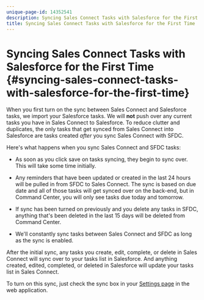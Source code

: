 ```yaml
---
unique-page-id: 14352541
description: Syncing Sales Connect Tasks with Salesforce for the First Time - Marketo Docs - Product Documentation
title: Syncing Sales Connect Tasks with Salesforce for the First Time
---
```


# Syncing Sales Connect Tasks with Salesforce for the First Time {#syncing-sales-connect-tasks-with-salesforce-for-the-first-time}

When you first turn on the sync between Sales Connect and Salesforce tasks, we import your Salesforce tasks. We will **not** push over any current tasks you have in Sales Connect to Salesforce. To reduce clutter and duplicates, the only tasks that get synced from Sales Connect into Salesforce are tasks created *after* you sync Sales Connect with SFDC.

Here's what happens when you sync Sales Connect and SFDC tasks:

- As soon as you click save on tasks syncing, they begin to sync over. This will take some time initially.

- Any reminders that have been updated or created in the last 24 hours will be pulled in from SFDC to Sales Connect. The sync is based on due date and all of those tasks will get synced over on the back-end, but in Command Center, you will only see tasks due today and tomorrow.

- If sync has been turned on previously and you delete any tasks in SFDC, anything that's been deleted in the last 15 days will be deleted from Command Center.

- We'll constantly sync tasks between Sales Connect and SFDC as long as the sync is enabled.

After the initial sync, any tasks you create, edit, complete, or delete in Sales Connect will sync over to your tasks list in Salesforce. And anything created, edited, completed, or deleted in Salesforce will update your tasks list in Sales Connect.

To turn on this sync, just check the sync box in your [Settings page](https://toutapp.com/login) in the web application.
